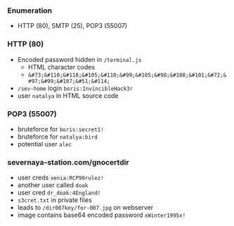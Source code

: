 ### Enumeration
- HTTP (80), SMTP (25), POP3 (55007)
### HTTP (80)
- Encoded password hidden in `/terminal.js`
	- HTML character codes
	- `&#73;&#110;&#118;&#105;&#110;&#99;&#105;&#98;&#108;&#101;&#72;&#97;&#99;&#107;&#51;&#114;`
- `/sev-home` login `boris:InvincibleHack3r`
- user `natalya` in HTML source code
### POP3 (55007)
- bruteforce for `boris:secret1!`
- bruteforce for `natalya:bird`
- potential user `alec`
### severnaya-station.com/gnocertdir
- user creds `xenia:RCP90rulez!`
- another user called `doak`
- user cred `dr_doak:4England!`
- `s3cret.txt` in private files
- leads to `/dir007key/for-007.jpg` on webserver
- image contains base64 encoded password `xWinter1995x!`